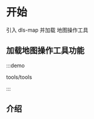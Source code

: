 <!--
 * @Author: Kang
 * @Date: 2024-09-11 16:54:34
 * @Last Modified by: Kang
 * @LastEditTime: 2024-09-29 15:58:23
-->
# 开始

引入 dls-map 并加载 地图操作工具

## 加载地图操作工具功能

:::demo 

tools/tools

:::


## 介绍

